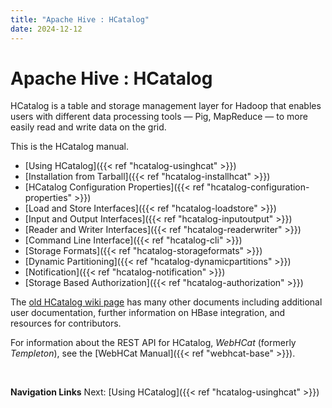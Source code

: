 ```yaml
---
title: "Apache Hive : HCatalog"
date: 2024-12-12
---
```


# Apache Hive : HCatalog

HCatalog is a table and storage management layer for Hadoop that enables users with different data processing tools — Pig, MapReduce — to more easily read and write data on the grid.

This is the HCatalog manual.  

* [Using HCatalog]({{< ref "hcatalog-usinghcat" >}})
* [Installation from Tarball]({{< ref "hcatalog-installhcat" >}})
* [HCatalog Configuration Properties]({{< ref "hcatalog-configuration-properties" >}})
* [Load and Store Interfaces]({{< ref "hcatalog-loadstore" >}})
* [Input and Output Interfaces]({{< ref "hcatalog-inputoutput" >}})
* [Reader and Writer Interfaces]({{< ref "hcatalog-readerwriter" >}})
* [Command Line Interface]({{< ref "hcatalog-cli" >}})
* [Storage Formats]({{< ref "hcatalog-storageformats" >}})
* [Dynamic Partitioning]({{< ref "hcatalog-dynamicpartitions" >}})
* [Notification]({{< ref "hcatalog-notification" >}})
* [Storage Based Authorization]({{< ref "hcatalog-authorization" >}})

The [old HCatalog wiki page](https://cwiki.apache.org/confluence/display/HCATALOG/Index) has many other documents including additional user documentation, further information on HBase integration, and resources for contributors.

For information about the REST API for HCatalog, *WebHCat* (formerly *Templeton*), see the [WebHCat Manual]({{< ref "webhcat-base" >}}).

 

**Navigation Links**
Next: [Using HCatalog]({{< ref "hcatalog-usinghcat" >}})



 

 


